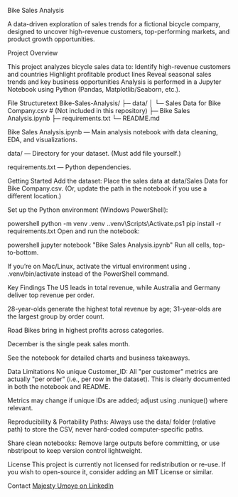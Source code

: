 Bike Sales Analysis

A data-driven exploration of sales trends for a fictional bicycle company, designed to uncover high-revenue customers, top-performing markets, and product growth opportunities.

Project Overview

This project analyzes bicycle sales data to:
	Identify high-revenue customers and countries
	Highlight profitable product lines
	Reveal seasonal sales trends and key business opportunities
	Analysis is performed in a Jupyter Notebook using Python (Pandas, Matplotlib/Seaborn, etc.).

File Structuretext
Bike-Sales-Analysis/
├─ data/
│   └─ Sales Data for Bike Company.csv  # (Not included in this repository)
├─ Bike Sales Analysis.ipynb
├─ requirements.txt
└─ README.md

Bike Sales Analysis.ipynb — Main analysis notebook with data cleaning, EDA, and visualizations.

data/ — Directory for your dataset. (Must add file yourself.)

requirements.txt — Python dependencies.

Getting Started
Add the dataset: Place the sales data at data/Sales Data for Bike Company.csv. (Or, update the path in the notebook if you use a different location.)

Set up the Python environment (Windows PowerShell):

powershell
python -m venv .venv
.\.venv\Scripts\Activate.ps1
pip install -r requirements.txt
Open and run the notebook:

powershell
jupyter notebook "Bike Sales Analysis.ipynb"
Run all cells, top-to-bottom.

If you’re on Mac/Linux, activate the virtual environment using . .venv/bin/activate instead of the PowerShell command.

Key Findings
The US leads in total revenue, while Australia and Germany deliver top revenue per order.

28-year-olds generate the highest total revenue by age; 31-year-olds are the largest group by order count.

Road Bikes bring in highest profits across categories.

December is the single peak sales month.

See the notebook for detailed charts and business takeaways.

Data Limitations
No unique Customer_ID: All "per customer" metrics are actually "per order" (i.e., per row in the dataset). This is clearly documented in both the notebook and README.

Metrics may change if unique IDs are added; adjust using .nunique() where relevant.

Reproducibility & Portability
Paths: Always use the data/ folder (relative path) to store the CSV, never hard-coded computer-specific paths.

Share clean notebooks: Remove large outputs before committing, or use nbstripout to keep version control lightweight.

License
This project is currently not licensed for redistribution or re-use. If you wish to open-source it, consider adding an MIT License or similar.

Contact
[Majesty Umoye on LinkedIn](https://www.linkedin.com/in/majestyumoye)

